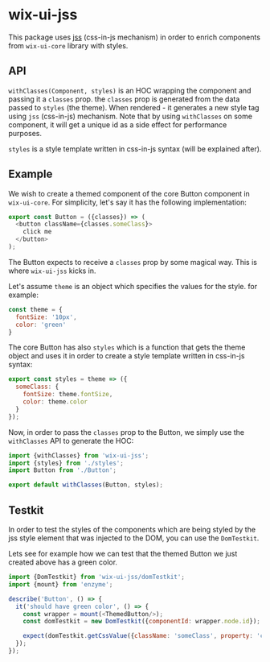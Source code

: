 # wix-ui-jss

This package uses [jss](https://github.com/cssinjs/jss) (css-in-js mechanism) in order to enrich components from `wix-ui-core` library with styles.

## API
`withClasses(Component, styles)` is an HOC wrapping the component and passing it a `classes` prop.
the `classes` prop is generated from the data passed to `styles` (the theme).
When rendered - it generates a new style tag using `jss` (css-in-js) mechanism.
Note that by using `withClasses` on some component, it will get a unique id as a side effect for performance purposes. 

`styles` is a style template written in css-in-js syntax (will be explained after).
 

## Example
We wish to create a themed component of the core Button component in `wix-ui-core`. For simplicity, let's say it has the following implementation:

```javascript
export const Button = ({classes}) => (
  <button className={classes.someClass}>
    click me
  </button>
);
```

The Button expects to receive a `classes` prop by some magical way. This is where `wix-ui-jss` kicks in.

Let's assume `theme` is an object which specifies the values for the style. for example:

```javascript
const theme = {
  fontSize: '10px',
  color: 'green'
}
```

The core Button has also `styles` which is a function that gets the theme object and uses it in order to create a style template written in css-in-js syntax:

```javascript
export const styles = theme => ({
  someClass: {
    fontSize: theme.fontSize,
    color: theme.color
  }
});
```

Now, in order to pass the `classes` prop to the Button, we simply use the `withClasses` API to generate the HOC:

```javascript
import {withClasses} from 'wix-ui-jss';
import {styles} from './styles';
import Button from './Button';

export default withClasses(Button, styles);
```

## Testkit

In order to test the styles of the components which are being styled by the jss style element that was injected to the DOM, you can use the `DomTestkit`.

Lets see for example how we can test that the themed Button we just created above has a green color.

```javascript
import {DomTestkit} from 'wix-ui-jss/domTestkit';
import {mount} from 'enzyme';

describe('Button', () => {
  it('should have green color', () => {
    const wrapper = mount(<ThemedButton/>);
    const domTestkit = new DomTestkit({componentId: wrapper.node.id});

    expect(domTestkit.getCssValue({className: 'someClass', property: 'color'})).toBe('green');
  });
});
```
